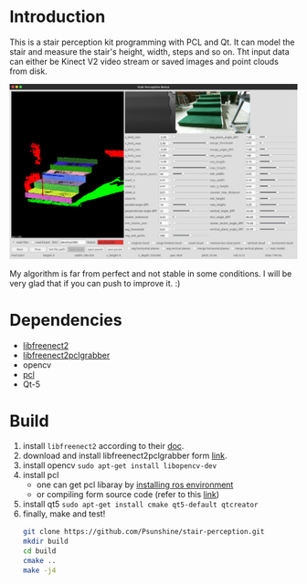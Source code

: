 
# Introduction

This is a stair perception kit programming with PCL and Qt. It can model the stair and measure the stair's height, width, steps and so on. Tht input data can either be Kinect V2 video stream or saved images and point clouds from disk.

![screenshot](https://raw.githubusercontent.com/Psunshine/stair-perception/master/screenshot.png)

My algorithm is far from perfect and not stable in some conditions. I will be very glad that if you can push to improve it. :)

# Dependencies

* [libfreenect2](https://github.com/OpenKinect/libfreenect2)
* [libfreenect2pclgrabber](https://github.com/giacomodabisias/libfreenect2pclgrabber)
* opencv
* [pcl](https://github.com/PointCloudLibrary/pcl)
* Qt-5

# Build

1. install ```libfreenect2``` according to their [doc](https://github.com/OpenKinect/libfreenect2).
2. download and install libfreenect2pclgrabber form [link](https://github.com/giacomodabisias/libfreenect2pclgrabber).
3. install opencv
    ```sudo apt-get install libopencv-dev```
4. install pcl
    - one can get pcl libaray by [installing ros environment](http://www.ros.org/install/)
    - or compiling form source code (refer to this [link](http://www.pointclouds.org/documentation/tutorials/compiling_pcl_posix.php))
5. install qt5
    ```sudo apt-get install cmake qt5-default qtcreator```
6. finally, make and test!
    ```bash
    git clone https://github.com/Psunshine/stair-perception.git
    mkdir build
    cd build
    cmake ..
    make -j4
    ```
